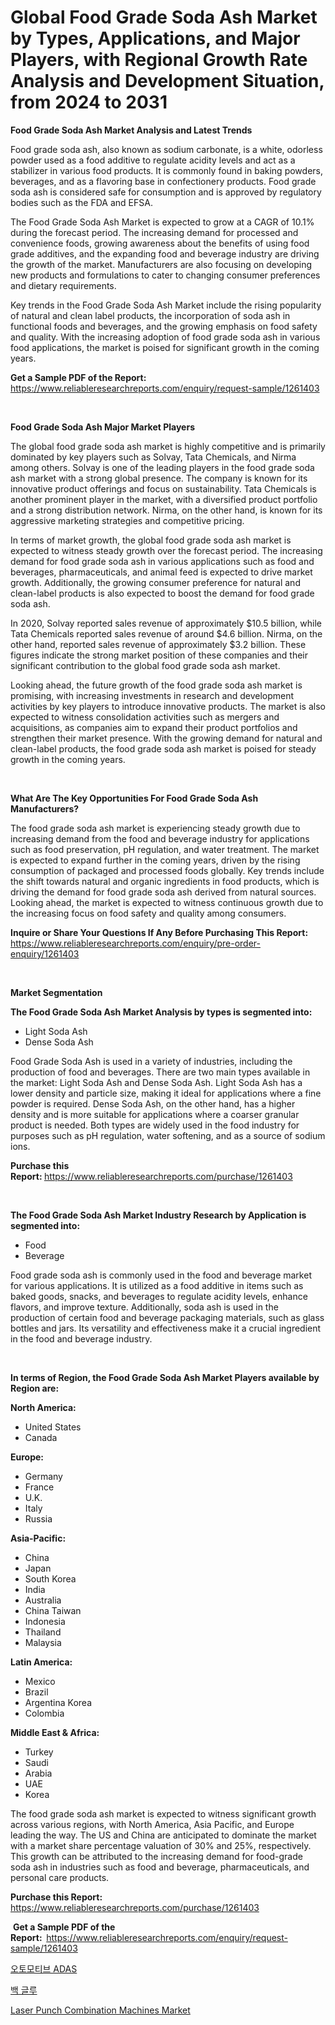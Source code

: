 <p><h1>Global Food Grade Soda Ash Market by Types, Applications, and Major Players, with Regional Growth Rate Analysis and Development Situation, from 2024 to 2031</h1></p><p><strong>Food Grade Soda Ash Market Analysis and Latest Trends</strong></p>
<p><p>Food grade soda ash, also known as sodium carbonate, is a white, odorless powder used as a food additive to regulate acidity levels and act as a stabilizer in various food products. It is commonly found in baking powders, beverages, and as a flavoring base in confectionery products. Food grade soda ash is considered safe for consumption and is approved by regulatory bodies such as the FDA and EFSA.</p><p>The Food Grade Soda Ash Market is expected to grow at a CAGR of 10.1% during the forecast period. The increasing demand for processed and convenience foods, growing awareness about the benefits of using food grade additives, and the expanding food and beverage industry are driving the growth of the market. Manufacturers are also focusing on developing new products and formulations to cater to changing consumer preferences and dietary requirements.</p><p>Key trends in the Food Grade Soda Ash Market include the rising popularity of natural and clean label products, the incorporation of soda ash in functional foods and beverages, and the growing emphasis on food safety and quality. With the increasing adoption of food grade soda ash in various food applications, the market is poised for significant growth in the coming years.</p></p>
<p><strong>Get a Sample PDF of the Report:&nbsp;</strong> <a href="https://www.reliableresearchreports.com/enquiry/request-sample/1261403">https://www.reliableresearchreports.com/enquiry/request-sample/1261403</a></p>
<p>&nbsp;</p>
<p><strong>Food Grade Soda Ash Major Market Players</strong></p>
<p><p>The global food grade soda ash market is highly competitive and is primarily dominated by key players such as Solvay, Tata Chemicals, and Nirma among others. Solvay is one of the leading players in the food grade soda ash market with a strong global presence. The company is known for its innovative product offerings and focus on sustainability. Tata Chemicals is another prominent player in the market, with a diversified product portfolio and a strong distribution network. Nirma, on the other hand, is known for its aggressive marketing strategies and competitive pricing.</p><p>In terms of market growth, the global food grade soda ash market is expected to witness steady growth over the forecast period. The increasing demand for food grade soda ash in various applications such as food and beverages, pharmaceuticals, and animal feed is expected to drive market growth. Additionally, the growing consumer preference for natural and clean-label products is also expected to boost the demand for food grade soda ash.</p><p>In 2020, Solvay reported sales revenue of approximately $10.5 billion, while Tata Chemicals reported sales revenue of around $4.6 billion. Nirma, on the other hand, reported sales revenue of approximately $3.2 billion. These figures indicate the strong market position of these companies and their significant contribution to the global food grade soda ash market.</p><p>Looking ahead, the future growth of the food grade soda ash market is promising, with increasing investments in research and development activities by key players to introduce innovative products. The market is also expected to witness consolidation activities such as mergers and acquisitions, as companies aim to expand their product portfolios and strengthen their market presence. With the growing demand for natural and clean-label products, the food grade soda ash market is poised for steady growth in the coming years.</p></p>
<p>&nbsp;</p>
<p><strong>What Are The Key Opportunities For Food Grade Soda Ash Manufacturers?</strong></p>
<p><p>The food grade soda ash market is experiencing steady growth due to increasing demand from the food and beverage industry for applications such as food preservation, pH regulation, and water treatment. The market is expected to expand further in the coming years, driven by the rising consumption of packaged and processed foods globally. Key trends include the shift towards natural and organic ingredients in food products, which is driving the demand for food grade soda ash derived from natural sources. Looking ahead, the market is expected to witness continuous growth due to the increasing focus on food safety and quality among consumers.</p></p>
<p><strong>Inquire or Share Your Questions If Any Before Purchasing This Report:</strong> <a href="https://www.reliableresearchreports.com/enquiry/pre-order-enquiry/1261403">https://www.reliableresearchreports.com/enquiry/pre-order-enquiry/1261403</a></p>
<p>&nbsp;</p>
<p><strong>Market Segmentation</strong></p>
<p><strong>The Food Grade Soda Ash Market Analysis by types is segmented into:</strong></p>
<p><ul><li>Light Soda Ash</li><li>Dense Soda Ash</li></ul></p>
<p><p>Food Grade Soda Ash is used in a variety of industries, including the production of food and beverages. There are two main types available in the market: Light Soda Ash and Dense Soda Ash. Light Soda Ash has a lower density and particle size, making it ideal for applications where a fine powder is required. Dense Soda Ash, on the other hand, has a higher density and is more suitable for applications where a coarser granular product is needed. Both types are widely used in the food industry for purposes such as pH regulation, water softening, and as a source of sodium ions.</p></p>
<p><strong>Purchase this Report:&nbsp;</strong><a href="https://www.reliableresearchreports.com/purchase/1261403">https://www.reliableresearchreports.com/purchase/1261403</a></p>
<p>&nbsp;</p>
<p><strong>The Food Grade Soda Ash Market Industry Research by Application is segmented into:</strong></p>
<p><ul><li>Food</li><li>Beverage</li></ul></p>
<p><p>Food grade soda ash is commonly used in the food and beverage market for various applications. It is utilized as a food additive in items such as baked goods, snacks, and beverages to regulate acidity levels, enhance flavors, and improve texture. Additionally, soda ash is used in the production of certain food and beverage packaging materials, such as glass bottles and jars. Its versatility and effectiveness make it a crucial ingredient in the food and beverage industry.</p></p>
<p>&nbsp;</p>
<p><strong>In terms of Region, the Food Grade Soda Ash Market Players available by Region are:</strong></p>
<p>
    <p> <strong> North America: </strong>
        <ul>
            <li>United States</li>
            <li>Canada</li>
        </ul>
        </p> 
    <p> <strong> Europe: </strong>
        <ul>
            <li>Germany</li>
            <li>France</li>
            <li>U.K.</li>
            <li>Italy</li>
            <li>Russia</li>
        </ul>
        </p> 
    <p> <strong> Asia-Pacific: </strong>
        <ul>
            <li>China</li>
            <li>Japan</li>
            <li>South Korea</li>
            <li>India</li>
            <li>Australia</li>
            <li>China Taiwan</li>
            <li>Indonesia</li>
            <li>Thailand</li>
            <li>Malaysia</li>
        </ul>
        </p> 
    <p> <strong> Latin America: </strong>
        <ul>
            <li>Mexico</li>
            <li>Brazil</li>
            <li>Argentina Korea</li>
            <li>Colombia</li>
        </ul>
        </p> 
    <p> <strong> Middle East & Africa: </strong>
        <ul>
            <li>Turkey</li>
            <li>Saudi</li>
            <li>Arabia</li>
            <li>UAE</li>
            <li>Korea</li>
        </ul>
    </p>
    </p>
<p><p>The food grade soda ash market is expected to witness significant growth across various regions, with North America, Asia Pacific, and Europe leading the way. The US and China are anticipated to dominate the market with a market share percentage valuation of 30% and 25%, respectively. This growth can be attributed to the increasing demand for food-grade soda ash in industries such as food and beverage, pharmaceuticals, and personal care products.</p></p>
<p><strong>Purchase this Report: </strong><a href="https://www.reliableresearchreports.com/purchase/1261403">https://www.reliableresearchreports.com/purchase/1261403</a></p>
<p>&nbsp;<strong>Get a Sample PDF of the Report:&nbsp;&nbsp;</strong><a href="https://www.reliableresearchreports.com/enquiry/request-sample/1261403">https://www.reliableresearchreports.com/enquiry/request-sample/1261403</a></p>
<p><strong></strong></p>
<p><p><a href="https://medium.com/@ethawolf/%EC%9E%90%EB%8F%99%EC%B0%A8-adas-%EC%8B%9C%EC%9E%A5-%EC%A0%84%EB%A7%9D-%EC%82%B0%EC%97%85-%EA%B0%9C%EC%9A%94-%EB%B0%8F-%EC%98%88%EC%B8%A1-2024%EB%85%84%EB%B6%80%ED%84%B0-2031%EB%85%84%EA%B9%8C%EC%A7%80-e4a9e5ece09c">오토모티브 ADAS</a></p><p><a href="https://medium.com/@lilmama456456/%EB%B0%B1%EC%B0%8D%ED%9E%98-%EC%8B%9C%EC%9E%A5-%EB%B6%84%EC%84%9D-%EA%B8%80%EB%A1%9C%EB%B2%8C-%EC%82%B0%EC%97%85-%EC%A0%84%EB%A7%9D-%EB%B0%8F-%EC%98%88%EC%B8%A1-2024%EB%85%84%EC%97%90%EC%84%9C-2031%EB%85%84-6eccfb9172a7">백 글루</a></p><p><a href="https://military-diascia-e68.notion.site/Laser-Punch-Combination-Machines-Market-Share-Market-New-Trends-Analysis-Report-By-Type-By-Applic-72104f422b8748959399612f4ef8d02a">Laser Punch Combination Machines Market</a></p></p>